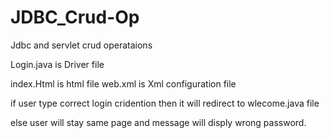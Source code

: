 # JDBC_Crud-Op
Jdbc and servlet crud operataions



Login.java is Driver file

index.Html is html file
web.xml is Xml configuration file


if user type correct login cridention then it will redirect to wlecome.java file

else user will stay same page and message will disply wrong password.
